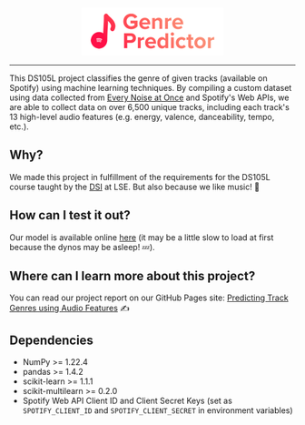 <p align="center">
	<img src="https://raw.githubusercontent.com/iuven1s/ds105-project/main/img/logo.png" />
</p>

---

This DS105L project classifies the genre of given tracks (available on Spotify) using machine learning techniques. By compiling a custom dataset using data collected from [Every Noise at Once](https://everynoise.com) and Spotify's Web APIs, we are able to collect data on over 6,500 unique tracks, including each track's 13 high-level audio features (e.g. energy, valence, danceability, tempo, etc.).

## Why?
We made this project in fulfillment of the requirements for the DS105L course taught by the [DSI](https://www.lse.ac.uk/DSI) at LSE. But also because we like music! 🎵

## How can I test it out?
Our model is available online [here](https://ds105.herokuapp.com) (it may be a little slow to load at first because the dynos may be asleep! 💤).

## Where can I learn more about this project?
You can read our project report on our GitHub Pages site: [Predicting Track Genres using Audio Features](https://iuven1s.github.io/ds105-project) ✍️

## Dependencies
- NumPy >= 1.22.4
- pandas >= 1.4.2
- scikit-learn >= 1.1.1
- scikit-multilearn >= 0.2.0
- Spotify Web API Client ID and Client Secret Keys (set as `SPOTIFY_CLIENT_ID` and `SPOTIFY_CLIENT_SECRET` in environment variables)

